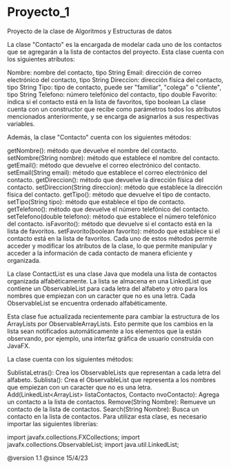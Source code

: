 # Proyecto_1
Proyecto de la clase de Algoritmos y Estructuras de datos

La clase "Contacto" es la encargada de modelar cada uno de los contactos que se agregarán a la lista de contactos del proyecto. Esta clase cuenta con los siguientes atributos:

Nombre: nombre del contacto, tipo String
Email: dirección de correo electrónico del contacto, tipo String
Direccion: dirección física del contacto, tipo String
Tipo: tipo de contacto, puede ser "familiar", "colega" o "cliente", tipo String
Telefono: número telefónico del contacto, tipo double
Favorito: indica si el contacto está en la lista de favoritos, tipo boolean
La clase cuenta con un constructor que recibe como parámetros todos los atributos mencionados anteriormente, y se encarga de asignarlos a sus respectivas variables.

Además, la clase "Contacto" cuenta con los siguientes métodos:

getNombre(): método que devuelve el nombre del contacto.
setNombre(String nombre): método que establece el nombre del contacto.
getEmail(): método que devuelve el correo electrónico del contacto.
setEmail(String email): método que establece el correo electrónico del contacto.
getDireccion(): método que devuelve la dirección física del contacto.
setDireccion(String direccion): método que establece la dirección física del contacto.
getTipo(): método que devuelve el tipo de contacto.
setTipo(String tipo): método que establece el tipo de contacto.
getTelefono(): método que devuelve el número telefónico del contacto.
setTelefono(double telefono): método que establece el número telefónico del contacto.
isFavorito(): método que devuelve si el contacto está en la lista de favoritos.
setFavorito(boolean favorito): método que establece si el contacto está en la lista de favoritos.
Cada uno de estos métodos permite acceder y modificar los atributos de la clase, lo que permite manipular y acceder a la información de cada contacto de manera eficiente y organizada.

La clase ContactList es una clase Java que modela una lista de contactos organizada alfabéticamente. La lista se almacena en una LinkedList que contiene un ObservableList para cada letra del alfabeto y otro para los nombres que empiezan con un caracter que no es una letra. Cada ObservableList se encuentra ordenado alfabéticamente.

Esta clase fue actualizada recientemente para cambiar la estructura de los ArrayLists por ObservableArrayLists. Esto permite que los cambios en la lista sean notificados automáticamente a los elementos que la están observando, por ejemplo, una interfaz gráfica de usuario construida con JavaFX.

La clase cuenta con los siguientes métodos:

SublistaLetras(): Crea los ObservableLists que representan a cada letra del alfabeto.
Sublista(): Crea el ObservableList que representa a los nombres que empiezan con un caracter que no es una letra.
Add(LinkedList<ArrayList<Contacto>> listaContactos, Contacto nvoContacto): Agrega un contacto a la lista de contactos.
Remove(String Nombre): Remueve un contacto de la lista de contactos.
Search(String Nombre): Busca un contacto en la lista de contactos.
Para utilizar esta clase, es necesario importar las siguientes librerías:

import javafx.collections.FXCollections;
import javafx.collections.ObservableList;
import java.util.LinkedList;


@version 1.1
@since 15/4/23



